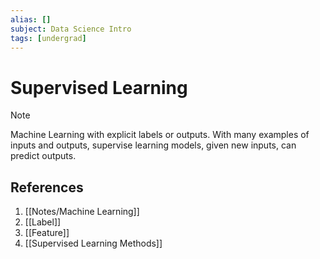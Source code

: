 ```yaml
---
alias: []
subject: Data Science Intro
tags: [undergrad]
---
```

# Supervised Learning

> [!note]
> Machine Learning with explicit labels or outputs. 
> With many examples of inputs and outputs, supervise learning models, given new inputs, can predict outputs.

## References
1. [[Notes/Machine Learning]]
2. [[Label]]
3. [[Feature]]
4. [[Supervised Learning Methods]]